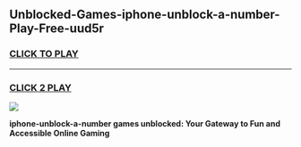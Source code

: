 
## Unblocked-Games-iphone-unblock-a-number-Play-Free-uud5r
<h3>
<a href="https://premium76.site?title=iphone-unblock-a-number&ref=18A1">CLICK TO PLAY</a></h3>
<hr>

<h3>
<a href="https://premium76.site?title=iphone-unblock-a-number&ref=18A1">CLICK 2 PLAY</a>
  
</h3>

<a href="https://premium76.site?title=iphone-unblock-a-number&ref=18A1"><img src="https://clearcache.store/games.png"></a>


**iphone-unblock-a-number games unblocked: Your Gateway to Fun and Accessible Online Gaming**
